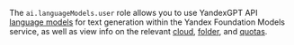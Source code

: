 The `ai.languageModels.user` role allows you to use YandexGPT API [language models](../../../yandexgpt/concepts/models.md#yandexgpt-generation) for text generation within the Yandex Foundation Models service, as well as view info on the relevant [cloud](../../../resource-manager/concepts/resources-hierarchy.md#cloud), [folder](../../../resource-manager/concepts/resources-hierarchy.md#folder), and [quotas](../../../yandexgpt/concepts/limits.md#yandexgpt-quotas).